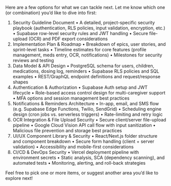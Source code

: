 Here are a few options for what we can tackle next. Let me know which one (or combination) you’d like to dive into first:

1.  Security Guideline Document • A detailed, project-specific security playbook (authentication, RLS policies, input validation, encryption, etc.) • Supabase row-level security rules and JWT handling • Secure file-upload (OCR) and PDF export considerations
2.  Implementation Plan & Roadmap • Breakdown of epics, user stories, and sprint-level tasks • Timeline estimates for core features (profile management, meds entry, OCR, notifications) • Milestones for security reviews and testing
3.  Data Model & API Design • PostgreSQL schema for users, children, medications, dosing log, reminders • Supabase RLS policies and SQL examples • REST/GraphQL endpoint definitions and request/response shapes
4.  Authentication & Authorization • Supabase Auth setup and JWT lifecycle • Role-based access control design for multi-caregiver support • MFA options and session management best practices
5.  Notifications & Reminders Architecture • In-app, email, and SMS flow (e.g. Supabase Edge Functions, Twilio, SendGrid) • Scheduling engine design (cron jobs vs. serverless triggers) • Rate-limiting and retry logic
6.  OCR Integration & File Upload Security • Secure client/server file-upload pipeline • Google Cloud Vision API call flow with input sanitization • Malicious file prevention and storage best practices
7.  UI/UX Component Library & Security • React/Next.js folder structure and component breakdown • Secure form handling (client + server validation) • Accessibility and mobile-first considerations
8.  CI/CD & DevOps Security • Vercel deployment pipeline with environment secrets • Static analysis, SCA (dependency scanning), and automated tests • Monitoring, alerting, and roll-back strategies

Feel free to pick one or more items, or suggest another area you’d like to explore next!

